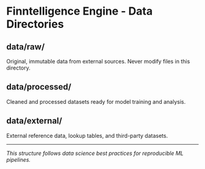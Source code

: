 # Finntelligence Engine - Data Directories

## data/raw/
Original, immutable data from external sources. Never modify files in this directory.

## data/processed/
Cleaned and processed datasets ready for model training and analysis.

## data/external/
External reference data, lookup tables, and third-party datasets.

---
*This structure follows data science best practices for reproducible ML pipelines.*
